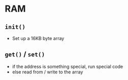 RAM
===

`init()`
--------
- Set up a 16KB byte array

`get()` / `set()`
-----------------
- if the address is something special, run special code
- else read from / write to the array